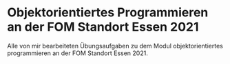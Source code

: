 # Objektorientiertes Programmieren an der FOM Standort Essen 2021
Alle von mir bearbeiteten Übungsaufgaben zu dem Modul objektorientiertes programmieren an der FOM Standort Essen 2021.
